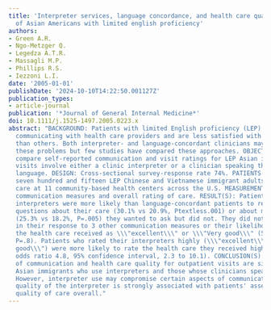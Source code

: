 ```yaml
---
title: 'Interpreter services, language concordance, and health care quality: Experiences
  of Asian Americans with limited english proficiency'
authors:
- Green A.R.
- Ngo-Metzger Q.
- Legedza A.T.R.
- Massagli M.P.
- Phillips R.S.
- Iezzoni L.I.
date: '2005-01-01'
publishDate: '2024-10-10T14:22:50.001127Z'
publication_types:
- article-journal
publication: '*Journal of General Internal Medicine*'
doi: 10.1111/j.1525-1497.2005.0223.x
abstract: "BACKGROUND: Patients with limited English proficiency (LEP) have more difficulty
  communicating with health care providers and are less satisfied with their care
  than others. Both interpreter- and language-concordant clinicians may help overcome
  these problems but few studies have compared these approaches. OBJECTIVE(S): To
  compare self-reported communication and visit ratings for LEP Asian immigrants whose
  visits involve either a clinic interpreter or a clinician speaking their native
  language. DESIGN: Cross-sectional survey-response rate 74%. PATIENTS: Two thousand
  seven hundred and fifteen LEP Chinese and Vietnamese immigrant adults who received
  care at 11 community-based health centers across the U.S. MEASUREMENTS: Five self-reported
  communication measures and overall rating of care. RESULT(S): Patients who used
  interpreters were more likely than language-concordant patients to report having
  questions about their care (30.1% vs 20.9%, Ptextless.001) or about mental health
  (25.3% vs 18.2%, P=.005) they wanted to ask but did not. They did not differ significantly
  in their response to 3 other communication measures or their likelihood of rating
  the health care received as \\\"excellent\\\" or \\\"Very good\\\" (51.7% vs 50.9%,
  P=.8). Patients who rated their interpreters highly (\\\"excellent\\\" or \\\"Very
  good\\\") were more likely to rate the health care they received highly (adjusted
  odds ratio 4.8, 95% confidence interval, 2.3 to 10.1). CONCLUSION(S): Assessments
  of communication and health care quality for outpatient visits are similar for LEP
  Asian immigrants who use interpreters and those whose clinicians speak their language.
  However, interpreter use may compromise certain aspects of communication. The perceived
  quality of the interpreter is strongly associated with patients' assessments of
  quality of care overall."
---
```


